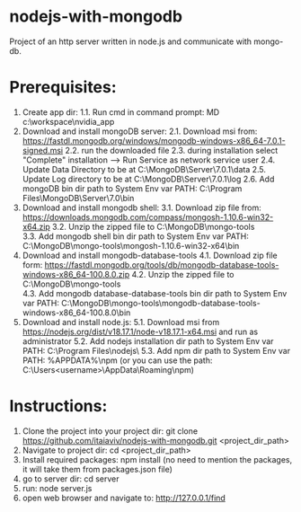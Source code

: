# nodejs-with-mongodb
Project of an http server written in node.js and communicate with mongo-db.

# Prerequisites:
1. Create app dir:
	1.1. Run cmd in command prompt: MD c:\workspace\nvidia_app
2. Download and install mongoDB server:
	2.1. Download msi from: https://fastdl.mongodb.org/windows/mongodb-windows-x86_64-7.0.1-signed.msi
	2.2. run the downloaded file
	2.3. during installation select "Complete" installation --> Run Service as network service user
	2.4. Update Data Directory to be at C:\MongoDB\Server\7.0.1\data
	2.5. Update Log directory to be at C:\MongoDB\Server\7.0.1\log
	2.6. Add mongoDB bin dir path to System Env var PATH: C:\Program Files\MongoDB\Server\7.0\bin
3. Download and install mongodb shell:
	3.1. Download zip file from: https://downloads.mongodb.com/compass/mongosh-1.10.6-win32-x64.zip
	3.2. Unzip the zipped file to C:\MongoDB\mongo-tools\
	3.3. Add mongodb shell bin dir path to System Env var PATH: C:\MongoDB\mongo-tools\mongosh-1.10.6-win32-x64\bin
4. Download and install mongodb-database-tools
	4.1. Download zip file form: https://fastdl.mongodb.org/tools/db/mongodb-database-tools-windows-x86_64-100.8.0.zip
	4.2. Unzip the zipped file to C:\MongoDB\mongo-tools\
	4.3. Add mongodb database-database-tools bin dir path to System Env var PATH: C:\MongoDB\mongo-tools\mongodb-database-tools-windows-x86_64-100.8.0\bin
5. Download and install node.js:
	5.1. Download msi from https://nodejs.org/dist/v18.17.1/node-v18.17.1-x64.msi and run as administrator
	5.2. Add nodejs installation dir path to System Env var PATH: C:\Program Files\nodejs\ 
	5.3. Add npm dir path to System Env var PATH: %APPDATA%\npm (or you can use the path: C:\Users\<username>\AppData\Roaming\npm)

# Instructions:

1. Clone the project into your project dir: git clone https://github.com/itaiaviv/nodejs-with-mongodb.git <project_dir_path>
2. Navigate to project dir: cd <project_dir_path>
3. Install required packages: npm install  (no need to mention the packages, it will take them from packages.json file)
4. go to server dir: cd server
5. run: node server.js
6. open web browser and navigate to: http://127.0.0.1/find

